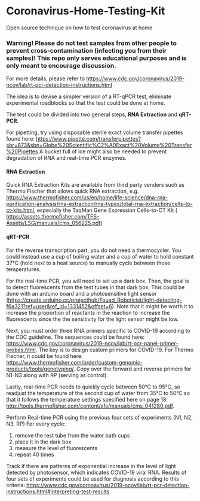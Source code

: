# Coronavirus-Home-Testing-Kit
Open source technique on how to test coronavirus at home


### Warning! Please do not test samples from other people to prevent cross-contamination (infecting you from their samples)! This repo only serves educational purposes and is only meant to encourage discussion.    
For more details, please refer to https://www.cdc.gov/coronavirus/2019-ncov/lab/rt-pcr-detection-instructions.html


The idea is to devise a simpler version of a RT-qPCR test, eliminate experimental roadblocks so that the test could be done at home. 

The test could be divided into two general steps, **RNA Extraction** and **qRT-PCR**.  

For pipetting, try using disposable sterile exact volume transfer pipettes found here: https://www.pipette.com/transferpipettes?sbr=873&sbn=Globe%20Scientific%C2%A0Exact%20Volume%20Transfer%20Pipettes
A bucket full of ice might also be needed to prevent degradation of RNA and real-time PCR enzymes.  

#### RNA Extraction

Quick RNA Extraction Kits are available from third party venders such as Thermo Fischer that allows quick RNA extraction, e.g. https://www.thermofisher.com/us/en/home/life-science/dna-rna-purification-analysis/rna-extraction/rna-types/total-rna-extraction/cells-to-ct-kits.html, especially the TaqMan Gene Expression Cells-to-CT Kit (
https://assets.thermofisher.com/TFS-Assets/LSG/manuals/cms_056225.pdf)


#### qRT-PCR

For the reverse transcription part, you do not need a thermocycler. You could instead use a cup of boiling water and a cup of water to hold constant 37°C (hold next to a heat source) to manually cycle between those temperatures. 

For the real-time PCR, you will need to set up a dark box. Then, the goal is to detect fluorescents from the test tubes in that dark box. This could be done with an arduino board and a photosensitive light sensor (https://create.arduino.cc/projecthub/Fouad_Roboticist/light-detecting-f6a321?ref=user&ref_id=1331452&offset=6). Note that it might be worth it to increase the proportion of reactants in the reaction to increase the fluorescents since the the sensitivity for the light sensor might be low. 

Next, you must order three RNA primers specific to COVID-19 according to the CDC guideline. The sequences could be found here: https://www.cdc.gov/coronavirus/2019-ncov/lab/rt-pcr-panel-primer-probes.html. The key is to design custom primers for COVID-19. For Thermo Fischer, it could be found here: https://www.thermofisher.com/order/custom-genomic-products/tools/genotyping/. Copy over the forward and reverse primers for N1-N3 along with RP (serving as control). 

Lastly, real-time PCR needs to quickly cycle between 50°C to 95°C, so readjust the temperature of the second cup of water from 35°C to 50°C so that it follows the temperature settings specified here on page 18: http://tools.thermofisher.com/content/sfs/manuals/cms_041280.pdf. 

Perform Real-time PCR using the previous four sets of experiments (N1, N2, N3, RP) 
For every cycle:
1. remove the rest tube from the water bath cups
2. place it in the dark box 
3. measure the level of fluorescents
4. repeat 40 times

Track if there are patterns of exponential increase in the level of light detected by photosensor, which indicates COVID-19 viral RNA. Results of four sets of experiments could be used for diagnosis according to this criteria: https://www.cdc.gov/coronavirus/2019-ncov/lab/rt-pcr-detection-instructions.html#interpreting-test-results










